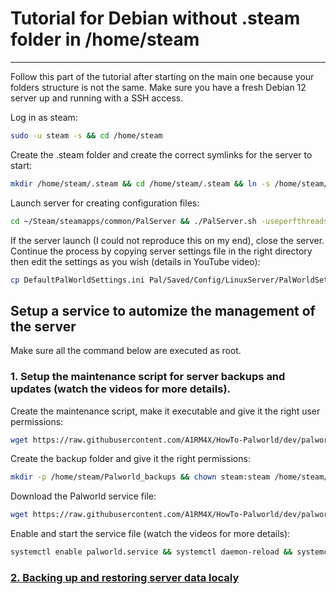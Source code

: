 # Tutorial for Debian without .steam folder in /home/steam
---

Follow this part of the tutorial after starting on the main one because your folders structure is not the same.
Make sure you have a fresh Debian 12 server up and running with a SSH access.

Log in as steam:
```bash
sudo -u steam -s && cd /home/steam
```
Create the .steam folder and create the correct symlinks for the server to start:
```bash
mkdir /home/steam/.steam && cd /home/steam/.steam && ln -s /home/steam/.local/share/Steam/steamcmd/linux32 sdk32 && ln -s /home/steam/.local/share/Steam/steamcmd/linux64 sdk64
```

Launch server for creating configuration files:
```bash
cd ~/Steam/steamapps/common/PalServer && ./PalServer.sh -useperfthreads -NoAsyncLoadingThread -UseMultithreadForDS
```

If the server launch (I could not reproduce this on my end), close the server. Continue the process by copying server settings file in the right directory then edit the settings as you wish (details in YouTube video):
```bash
cp DefaultPalWorldSettings.ini Pal/Saved/Config/LinuxServer/PalWorldSettings.ini && nano Pal/Saved/Config/LinuxServer/PalWorldSettings.ini
```

## Setup a service to automize the management of the server

Make sure all the command below are executed as root.

### 1. Setup the maintenance script for server backups and updates (watch the videos for more details).

Create the maintenance script, make it executable and give it the right user permissions:
```bash
wget https://raw.githubusercontent.com/A1RM4X/HowTo-Palworld/dev/palworld-maintenance.sh -P /home/steam/ && chmod +x /home/steam/palworld-maintenance.sh && chown steam:steam /home/steam/palworld-maintenance.sh
```

Create the backup folder and give it the right permissions:
```bash
mkdir -p /home/steam/Palworld_backups && chown steam:steam /home/steam/Palworld_backups
```

Download the Palworld service file:
```bash
wget https://raw.githubusercontent.com/A1RM4X/HowTo-Palworld/dev/palworld.service-no.steam -P /etc/systemd/system/ && mv /etc/systemd/system/palworld.service-no.steam /etc/systemd/system/palworld.service 
```

Enable and start the service file (watch the videos for more details):
```bash
systemctl enable palworld.service && systemctl daemon-reload && systemctl start palworld.service
```

### [2. Backing up and restoring server data localy](https://github.com/A1RM4X/HowTo-Palworld/blob/dev/README.md#2-backing-up-and-restoring-server-data-localy)


